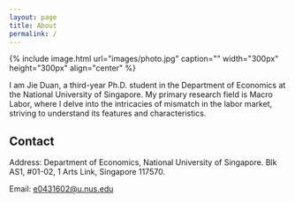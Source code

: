 ```yaml
---
layout: page
title: About
permalink: /
---
```


{% include image.html url="images/photo.jpg" caption="" width="300px" height="300px" align="center" %}

I am Jie Duan, a third-year Ph.D. student in the Department of Economics at the National University of Singapore. My primary research field is Macro Labor, where I delve into the intricacies of mismatch in the labor market, striving to understand its features and characteristics. 

## Contact
Address: Department of Economics, National University of Singapore. Blk AS1, #01-02, 1 Arts Link, Singapore 117570.  

Email: e0431602@u.nus.edu

